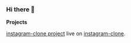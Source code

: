 ### Hi there 👋

<!--
**rajeshmule/rajeshmule** is a ✨ _special_ ✨ repository because its `README.md` (this file) appears on your GitHub profile.

Here are some ideas to get you started:

- 🔭 I’m currently working on ...
- 🌱 I’m currently learning ...
- 👯 I’m looking to collaborate on ...
- 🤔 I’m looking for help with ...
- 💬 Ask me about ...
- 📫 How to reach me: ...
- 😄 Pronouns: ...
- ⚡ Fun fact: ...
-->

**Projects**

[instagram-clone project](https://github.com/rajeshmule/instagram-clone-react) live on [instagram-clone](https://instagram-clone-react-eta.vercel.app).
